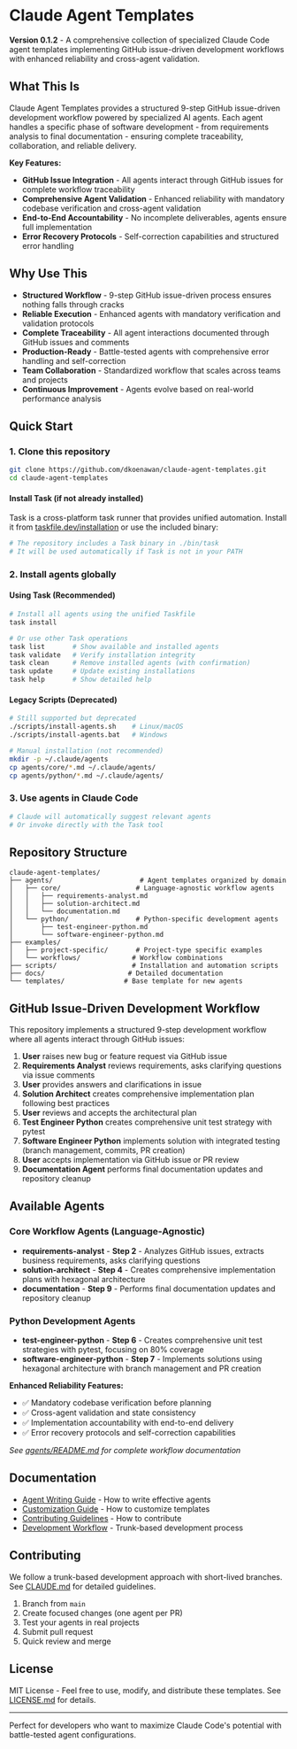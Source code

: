 # Claude Agent Templates

**Version 0.1.2** - A comprehensive collection of specialized Claude Code agent templates implementing GitHub issue-driven development workflows with enhanced reliability and cross-agent validation.

## What This Is

Claude Agent Templates provides a structured 9-step GitHub issue-driven development workflow powered by specialized AI agents. Each agent handles a specific phase of software development - from requirements analysis to final documentation - ensuring complete traceability, collaboration, and reliable delivery.

**Key Features:**
- **GitHub Issue Integration** - All agents interact through GitHub issues for complete workflow traceability
- **Comprehensive Agent Validation** - Enhanced reliability with mandatory codebase verification and cross-agent validation
- **End-to-End Accountability** - No incomplete deliverables, agents ensure full implementation
- **Error Recovery Protocols** - Self-correction capabilities and structured error handling

## Why Use This

- **Structured Workflow** - 9-step GitHub issue-driven process ensures nothing falls through cracks
- **Reliable Execution** - Enhanced agents with mandatory verification and validation protocols
- **Complete Traceability** - All agent interactions documented through GitHub issues and comments
- **Production-Ready** - Battle-tested agents with comprehensive error handling and self-correction
- **Team Collaboration** - Standardized workflow that scales across teams and projects
- **Continuous Improvement** - Agents evolve based on real-world performance analysis

## Quick Start

### 1. Clone this repository
```bash
git clone https://github.com/dkoenawan/claude-agent-templates.git
cd claude-agent-templates
```

#### Install Task (if not already installed)
Task is a cross-platform task runner that provides unified automation. Install it from [taskfile.dev/installation](https://taskfile.dev/installation/) or use the included binary:

```bash
# The repository includes a Task binary in ./bin/task
# It will be used automatically if Task is not in your PATH
```

### 2. Install agents globally

#### Using Task (Recommended)
```bash
# Install all agents using the unified Taskfile
task install

# Or use other Task operations
task list       # Show available and installed agents
task validate   # Verify installation integrity
task clean      # Remove installed agents (with confirmation)
task update     # Update existing installations
task help       # Show detailed help
```

#### Legacy Scripts (Deprecated)
```bash
# Still supported but deprecated
./scripts/install-agents.sh    # Linux/macOS
./scripts/install-agents.bat   # Windows

# Manual installation (not recommended)
mkdir -p ~/.claude/agents
cp agents/core/*.md ~/.claude/agents/
cp agents/python/*.md ~/.claude/agents/
```

### 3. Use agents in Claude Code
```bash
# Claude will automatically suggest relevant agents
# Or invoke directly with the Task tool
```

## Repository Structure

```
claude-agent-templates/
├── agents/                      # Agent templates organized by domain
│   ├── core/                   # Language-agnostic workflow agents
│   │   ├── requirements-analyst.md
│   │   ├── solution-architect.md
│   │   └── documentation.md
│   └── python/                 # Python-specific development agents
│       ├── test-engineer-python.md
│       └── software-engineer-python.md
├── examples/
│   ├── project-specific/       # Project-type specific examples
│   └── workflows/             # Workflow combinations
├── scripts/                   # Installation and automation scripts
├── docs/                     # Detailed documentation
└── templates/               # Base template for new agents
```

## GitHub Issue-Driven Development Workflow

This repository implements a structured 9-step development workflow where all agents interact through GitHub issues:

1. **User** raises new bug or feature request via GitHub issue
2. **Requirements Analyst** reviews requirements, asks clarifying questions via issue comments
3. **User** provides answers and clarifications in issue
4. **Solution Architect** creates comprehensive implementation plan following best practices
5. **User** reviews and accepts the architectural plan
6. **Test Engineer Python** creates comprehensive unit test strategy with pytest
7. **Software Engineer Python** implements solution with integrated testing (branch management, commits, PR creation)
8. **User** accepts implementation via GitHub issue or PR review
9. **Documentation Agent** performs final documentation updates and repository cleanup

## Available Agents

### Core Workflow Agents (Language-Agnostic)
- **requirements-analyst** - **Step 2** - Analyzes GitHub issues, extracts business requirements, asks clarifying questions
- **solution-architect** - **Step 4** - Creates comprehensive implementation plans with hexagonal architecture
- **documentation** - **Step 9** - Performs final documentation updates and repository cleanup

### Python Development Agents  
- **test-engineer-python** - **Step 6** - Creates comprehensive unit test strategies with pytest, focusing on 80% coverage
- **software-engineer-python** - **Step 7** - Implements solutions using hexagonal architecture with branch management and PR creation

**Enhanced Reliability Features:**
- ✅ Mandatory codebase verification before planning
- ✅ Cross-agent validation and state consistency
- ✅ Implementation accountability with end-to-end delivery
- ✅ Error recovery protocols and self-correction capabilities

*See [agents/README.md](agents/README.md) for complete workflow documentation*

## Documentation

- [Agent Writing Guide](docs/agent-guide.md) - How to write effective agents
- [Customization Guide](docs/customization.md) - How to customize templates
- [Contributing Guidelines](docs/contributing.md) - How to contribute
- [Development Workflow](CLAUDE.md) - Trunk-based development process

## Contributing

We follow a trunk-based development approach with short-lived branches. See [CLAUDE.md](CLAUDE.md) for detailed guidelines.

1. Branch from `main`
2. Create focused changes (one agent per PR)
3. Test your agents in real projects
4. Submit pull request
5. Quick review and merge

## License

MIT License - Feel free to use, modify, and distribute these templates. See [LICENSE.md](LICENSE.md) for details.

---

Perfect for developers who want to maximize Claude Code's potential with battle-tested agent configurations.
